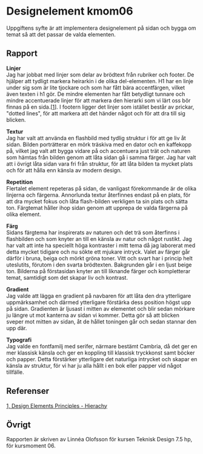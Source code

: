 ---
---
Designelement kmom06
=========================

Uppgiftens syfte är att implementera designelement på sidan och bygga om temat så att det passar de valda elementen.

Rapport
-----------------------  

__Linjer__  
Jag har jobbat med linjer som delar av brödtext från rubriker och footer. De hjälper att tydligt markera heirarkin i de olika del-elementen. H1 har en linje under sig som är lite tjockare och som har fått bära accentfärgen, vilket även texten i h1 gör. De mindre elementen har fått betydligt tunnare och mindre accentuerade linjer för att markera den hierarki som vi lärt oss bör finnas på en sida.[[1](https://www.canva.com/learn/design-elements-principles/)]. I footern ligger det linjer som istället består av prickar, "dotted lines", för att markera att det händer något och för att dra till sig blicken.

__Textur__  
Jag har valt att använda en flashbild med tydlig struktur i för att ge liv åt sidan. Bilden porträtterar en mörk träskiva med en dator och en kaffekopp på, vilket jag valt att bygga vidare på och accentuera just trät och naturen som hämtas från bilden genom att låta sidan gå i samma färger. Jag har valt att i övrigt låta sidan vara fri från struktur, för att låta bilden ta mycket plats och för att hålla enn känsla av modern design.

__Repetition__  
Flertalet element repeteras på sidan, de vanligast förekommande är de olika linjerna och färgerna. Annorlunda textur återfinnes endast på en plats, för att dra mycket fokus och låta flash-bilden verkligen ta sin plats och sätta ton. Färgtemat håller ihop sidan genom att upprepa de valda färgerna på olika element.

__Färg__  
Sidans färgtema har inspirerats av naturen och det trä som återfinns i flashbilden och som knyter an till en känsla av natur och något rustikt. Jag har valt att inte ha speciellt höga kontraster i mitt tema då jag laborerat med detta mycket tidigare och nu sökte ett mjukare intryck. Valet av färger går därför i bruna, beiga och mörkt gröna toner. Vitt och svart har i princip helt uteslutits, förutom i den svarta brödtexten. Bakgrunden går i en ljust beige ton. Bilderna på förstasidan knyter an till liknande färger och kompletterar temat, samtidigt som det skapar liv och kontrast.

__Gradient__  
Jag valde att lägga en gradient på navbaren för att låta den dra ytterligare uppmärksamhet och därmed ytterligare förstärka dess position högst upp på sidan. Gradienten är ljusast i mitten av elementet och blir sedan mörkare ju längre ut mot kanterna av sidan vi kommer. Detta gör så att blicken sveper mot mitten av sidan, åt de hållet toningen går och sedan stannar den upp där.

__Typografi__  
Jag valde en fontfamilj med serifer, närmare bestämt Cambria, då det ger en mer klassisk känsla och ger en koppling till klassisk tryckkonst samt böcker och papper. Detta förstärker ytterligare det naturliga intrycket och skapar en känsla av struktur, för vi har ju alla hållt i en bok eller papper vid något tillfälle.


Referenser
-----------------------
[1, Design Elements Principles - Hierachy](https://www.canva.com/learn/design-elements-principles/)  



Övrigt
-----------------------

Rapporten är skriven av Linnéa Olofsson för kursen Teknisk Design 7.5 hp, för kursmoment 06.
